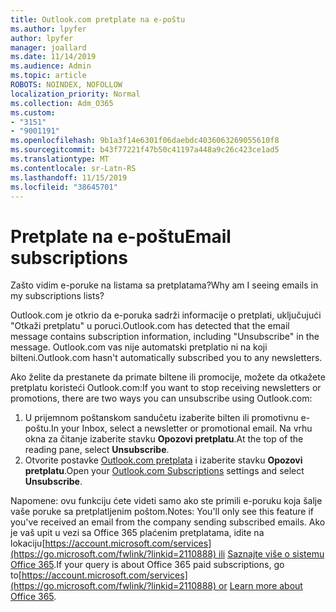 ```yaml
---
title: Outlook.com pretplate na e-poštu
ms.author: lpyfer
author: lpyfer
manager: joallard
ms.date: 11/14/2019
ms.audience: Admin
ms.topic: article
ROBOTS: NOINDEX, NOFOLLOW
localization_priority: Normal
ms.collection: Adm_O365
ms.custom:
- "3151"
- "9001191"
ms.openlocfilehash: 9b1a3f14e6301f06daebdc4036063269055610f8
ms.sourcegitcommit: b43f77221f47b50c41197a448a9c26c423ce1ad5
ms.translationtype: MT
ms.contentlocale: sr-Latn-RS
ms.lasthandoff: 11/15/2019
ms.locfileid: "38645701"
---
```

# <a name="email-subscriptions"></a><span data-ttu-id="55bbb-102">Pretplate na e-poštu</span><span class="sxs-lookup"><span data-stu-id="55bbb-102">Email subscriptions</span></span>

<span data-ttu-id="55bbb-103">Zašto vidim e-poruke na listama sa pretplatama?</span><span class="sxs-lookup"><span data-stu-id="55bbb-103">Why am I seeing emails in my subscriptions lists?</span></span>

<span data-ttu-id="55bbb-104">Outlook.com je otkrio da e-poruka sadrži informacije o pretplati, uključujući "Otkaži pretplatu" u poruci.</span><span class="sxs-lookup"><span data-stu-id="55bbb-104">Outlook.com has detected that the email message contains subscription information, including "Unsubscribe" in the message.</span></span> <span data-ttu-id="55bbb-105">Outlook.com vas nije automatski pretplatio ni na koji bilteni.</span><span class="sxs-lookup"><span data-stu-id="55bbb-105">Outlook.com hasn't automatically subscribed you to any newsletters.</span></span>

<span data-ttu-id="55bbb-106">Ako želite da prestanete da primate biltene ili promocije, možete da otkažete pretplatu koristeći Outlook.com:</span><span class="sxs-lookup"><span data-stu-id="55bbb-106">If you want to stop receiving newsletters or promotions, there are two ways you can unsubscribe using Outlook.com:</span></span>
1. <span data-ttu-id="55bbb-107">U prijemnom poštanskom sandučetu izaberite bilten ili promotivnu e-poštu.</span><span class="sxs-lookup"><span data-stu-id="55bbb-107">In your Inbox, select a newsletter or promotional email.</span></span> <span data-ttu-id="55bbb-108">Na vrhu okna za čitanje izaberite stavku **Opozovi pretplatu**.</span><span class="sxs-lookup"><span data-stu-id="55bbb-108">At the top of the reading pane, select **Unsubscribe**.</span></span>
2. <span data-ttu-id="55bbb-109">Otvorite postavke [Outlook.com pretplata](https://go.microsoft.com/fwlink/?linkid=2110887) i izaberite stavku **Opozovi pretplatu**.</span><span class="sxs-lookup"><span data-stu-id="55bbb-109">Open your [Outlook.com Subscriptions](https://go.microsoft.com/fwlink/?linkid=2110887) settings and select **Unsubscribe**.</span></span>

<span data-ttu-id="55bbb-110">Napomene: ovu funkciju ćete videti samo ako ste primili e-poruku koja šalje vaše poruke sa pretplatljenim poštom.</span><span class="sxs-lookup"><span data-stu-id="55bbb-110">Notes: You'll only see this feature if you've received an email from the company sending subscribed emails.</span></span>
<span data-ttu-id="55bbb-111">Ako je vaš upit u vezi sa Office 365 plaćenim pretplatama, idite na lokaciju[https://account.microsoft.com/services](https://go.microsoft.com/fwlink/?linkid=2110888) ili [Saznajte više o sistemu Office 365](https://products.office.com/compare-all-microsoft-office-products?tab=1&WT.mc_id=PROD_OL-Web_Support_O365NewValue_Upgrade).</span><span class="sxs-lookup"><span data-stu-id="55bbb-111">If your query is about Office 365 paid subscriptions, go to[https://account.microsoft.com/services](https://go.microsoft.com/fwlink/?linkid=2110888) or [Learn more about Office 365](https://products.office.com/compare-all-microsoft-office-products?tab=1&WT.mc_id=PROD_OL-Web_Support_O365NewValue_Upgrade).</span></span>
  